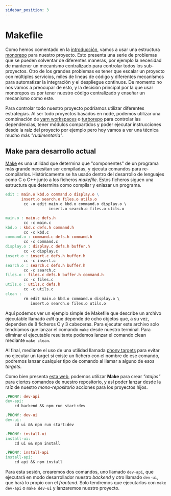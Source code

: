```yaml
---
sidebar_position: 3
---
```


# Makefile

Como hemos comentado en la [introducción](./intro#monorepo), vamos a usar una estructura [monorepo](https://www.atlassian.com/git/tutorials/monorepos) para nuestro proyecto. Esto presenta una serie de problemas que se pueden solventar de diferentes maneras, por ejemplo la necesidad de mantener un mecanismo centralizado para controlar todos los sub-proyectos. Otro de los grandes problemas es tener que escalar un proyecto con múltiples servicios, miles de lineas de código y diferentes mecanísmos para automatizar la integración y el despliegue continuos. De momento no nos vamos a preocupar de esto, y la decisión principal por la que usar monorepos es por tener nuestro código centralizado y enseñar un mecanísmo como este.

Para controlar todo nuestro proyecto podríamos utilizar diferentes estrategias. Al ser todo proyectos basados en node, podemos utilizar una combinación de [yarn workspaces](https://classic.yarnpkg.com/lang/en/docs/workspaces/) o [turborepo](https://turborepo.org) para controlar las dependencias, tener módulos compartidos y poder ejecutar instrucciones desde la raíz del proyecto por ejemplo pero hoy vamos a ver una técnica mucho más *"rudimentaria"*.

## Make para desarrollo actual

[Make](https://www.gnu.org/software/make/manual/make.html) es una utilidad que determina que "componentes" de un programa más grande necesitan ser compiladas, y ejecuta comandos para re-compilarlos. Históricamente se ha usado dentro del desarrollo de lenguajes como C o C++ junto a los ficheros *makefile*. Estos ficheros siguen una estructura que determina como compilar y enlazar un programa.

```makefile title="Ejemplo de Makefile"
edit : main.o kbd.o command.o display.o \
       insert.o search.o files.o utils.o
        cc -o edit main.o kbd.o command.o display.o \
                   insert.o search.o files.o utils.o

main.o : main.c defs.h
        cc -c main.c
kbd.o : kbd.c defs.h command.h
        cc -c kbd.c
command.o : command.c defs.h command.h
        cc -c command.c
display.o : display.c defs.h buffer.h
        cc -c display.c
insert.o : insert.c defs.h buffer.h
        cc -c insert.c
search.o : search.c defs.h buffer.h
        cc -c search.c
files.o : files.c defs.h buffer.h command.h
        cc -c files.c
utils.o : utils.c defs.h
        cc -c utils.c
clean :
        rm edit main.o kbd.o command.o display.o \
           insert.o search.o files.o utils.o
```

Aquí podemos ver un ejemplo simple de Makefile que describe un archivo ejecutable llamado *edit* que depende de ocho objetos que, a su vez, dependen de 8 ficheros C y 3 cabeceras. Para ejecutar este archivo solo tendríamos que lanzar el comando `make` desde nuestro terminal. Para eliminar el ejecutable resultante podemos lanzar el comando clean mediante `make clean`.

Al final, mediante el uso de una utilidad llamada [phony targets](https://www.gnu.org/software/make/manual/make.html#Phony-Targets) para evitar no ejecutar un target si existe un fichero con el nombre de ese comando, podremos lanzar cualquier tipo de comando al llamar a alguno de esos *targets*.

Como bien presenta [esta web](https://makefile.site/#subscribe), podemos utilizar **Make** para crear *"atajos"* para ciertos comandos de nuestro repositorio, y así poder lanzar desde la raíz de nuestro *mono-repositorio* acciones para los proyectos hijos.

```makefile title="Makefile"
.PHONY: dev-api
dev-api:
    cd backend && npm run start:dev

.PHONY: dev-ui
dev-ui:
    cd ui && npm run start:dev

.PHONY: install-ui
install-ui:
    cd ui && npm install

.PHONY: install-api
install-api:
    cd api && npm install
```

Para esta sesión, crearemos dos comandos, uno llamado `dev-api`, que ejecutará en modo desarrollador nuestro *backend* y otro llamado `dev-ui`, que hará lo propio con el *frontend*. Solo tendremos que ejecutarlos con `make dev-api` o `make dev-ui` y lanzaremos nuestro proyecto.
